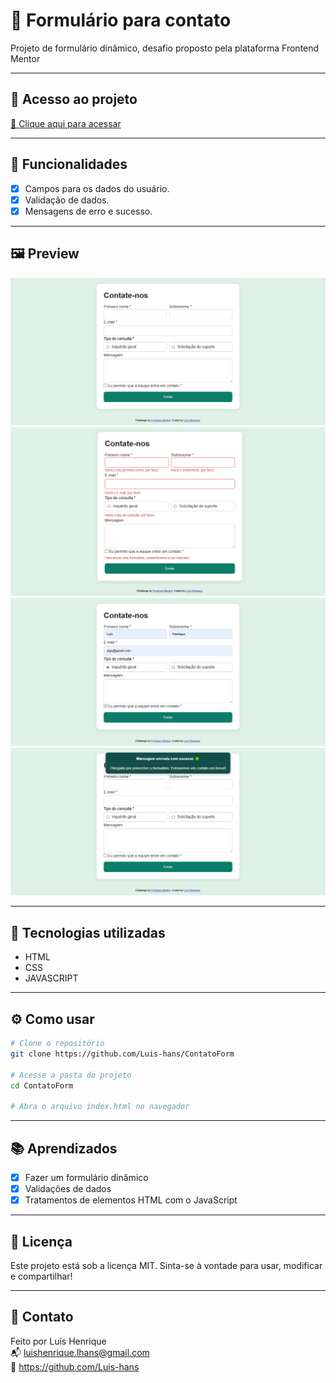 # 📌 Formulário para contato

Projeto de formulário dinâmico, desafio proposto pela plataforma Frontend Mentor

---

## 🔗 Acesso ao projeto

[🔗 Clique aqui para acessar](https://luis-hans.github.io/ContatoForm/)

---

## 🎯 Funcionalidades

- [x] Campos para os dados do usuário.
- [x] Validação de dados.
- [x] Mensagens de erro e sucesso.

---

## 🖼️ Preview

![Screenshot do projeto](./assets/images/print1.png)
![Screenshot do projeto](./assets/images/print2.png)
![Screenshot do projeto](./assets/images/print3.png)
![Screenshot do projeto](./assets/images/print4.png)

---

## 🚀 Tecnologias utilizadas

- HTML
- CSS
- JAVASCRIPT

---

## ⚙️ Como usar

```bash
# Clone o repositório
git clone https://github.com/Luis-hans/ContatoForm

# Acesse a pasta do projeto
cd ContatoForm

# Abra o arquivo index.html no navegador
```

---

## 📚 Aprendizados

- [x] Fazer um formulário dinâmico
- [x] Validações de dados
- [x] Tratamentos de elementos HTML com o JavaScript

---

## 🧾 Licença

Este projeto está sob a licença MIT. Sinta-se à vontade para usar, modificar e compartilhar!

---

## 🤝 Contato

Feito por Luís Henrique  
📬 luishenrique.lhans@gmail.com  
🐙 https://github.com/Luis-hans
